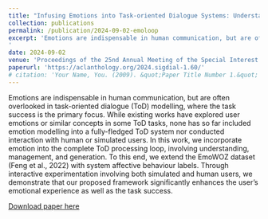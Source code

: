```yaml
---
title: "Infusing Emotions into Task-oriented Dialogue Systems: Understanding, Management, and Generation"
collection: publications
permalink: /publication/2024-09-02-emoloop
excerpt: 'Emotions are indispensable in human communication, but are often overlooked in task-oriented dialogue (ToD) modelling, where the task success is the primary focus. While existing works have explored user emotions or similar concepts in some ToD tasks, none has so far included emotion modelling into a fully-fledged ToD system nor conducted interaction with human or simulated users. In this work, we incorporate emotion into the complete ToD processing loop, involving understanding, management, and generation. To this end, we extend the EmoWOZ dataset (Feng et al., 2022) with system affective behaviour labels. Through interactive experimentation involving both simulated and human users, we demonstrate that our proposed framework significantly enhances the user’s emotional experience as well as the task success.
'
date: 2024-09-02
venue: 'Proceedings of the 25nd Annual Meeting of the Special Interest Group on Discourse and Dialogue (SIGDIAL 2024)'
paperurl: 'https://aclanthology.org/2024.sigdial-1.60/'
# citation: 'Your Name, You. (2009). &quot;Paper Title Number 1.&quot; <i>Journal 1</i>. 1(1).'
---
```

Emotions are indispensable in human communication, but are often overlooked in task-oriented dialogue (ToD) modelling, where the task success is the primary focus. While existing works have explored user emotions or similar concepts in some ToD tasks, none has so far included emotion modelling into a fully-fledged ToD system nor conducted interaction with human or simulated users. In this work, we incorporate emotion into the complete ToD processing loop, involving understanding, management, and generation. To this end, we extend the EmoWOZ dataset (Feng et al., 2022) with system affective behaviour labels. Through interactive experimentation involving both simulated and human users, we demonstrate that our proposed framework significantly enhances the user’s emotional experience as well as the task success.

[Download paper here](http://shutongfeng.github.io/files/emoloop.pdf)

<!-- Recommended citation: Your Name, You. (2009). "Paper Title Number 1." <i>Journal 1</i>. 1(1). -->